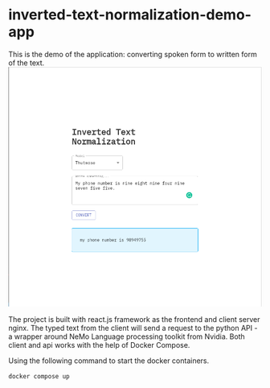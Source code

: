 # inverted-text-normalization-demo-app
This is the demo of the application: converting spoken form to written form of the text.
![](/src/demo.png)

The project is built with react.js framework as the frontend and client server nginx. The typed text from the client will send a request to the python API - a wrapper around NeMo Language processing toolkit from Nvidia. Both client and api works with the help of Docker Compose.

Using the following command to start the docker containers.
```
docker compose up
```